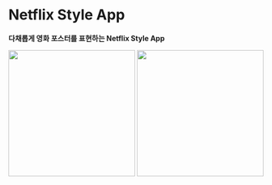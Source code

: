 # Netflix Style App

**다채롭게 영화 포스터를 표현하는 Netflix Style App**

<p align="center"> 
  <img width="250" src="https://user-images.githubusercontent.com/22047374/142880597-bdfab522-88a3-45d4-81ef-1f8ae925260a.png">
  <img width="250" src="https://user-images.githubusercontent.com/22047374/142880611-8152aebf-ea9f-4cc8-b54b-15e5e56234fa.png">
</p> 

